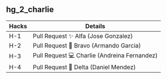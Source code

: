 
## hg_2_charlie

| Hacks  | Details |
| ------------- | ------------- |
| H-1  | Pull Request ✨ Alfa (Jose Gonzalez) |
| H-2  | Pull Request 💪 Bravo (Armando Garcia) |
| H-3  | Pull Request 💻 Charlie (Andreina Fernandez) |
| H-4  | Pull Request 🚀 Delta (Daniel Mendez) |


